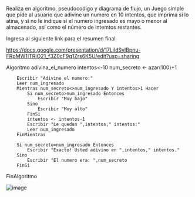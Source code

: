 Realiza en algoritmo, pseudocodigo y diagrama de flujo, un Juego simple que pide al usuario que adivine un numero en 10 intentos, que imprima si lo atina, y si no le indique si el número ingresado es mayo o menor al almacenado, así como el número de intemtos restantes.


Ingresa al siguiente link para el resumen final

https://docs.google.com/presentation/d/17LildSvlBpnu-FRpMW1ITRiO21_f3Z0cF9q1Zrs6K5U/edit?usp=sharing


Algoritmo adivina_el_numero
		intentos<-10
		num_secreto <- azar(100)+1
		
		Escribir "Adivine el numero:"
		Leer num_ingresado
		Mientras num_secreto<>num_ingresado Y intentos>1 Hacer
			Si num_secreto>num_ingresado Entonces
				Escribir "Muy bajo"
			Sino 
				Escribir "Muy alto"
			FinSi
			intentos <- intentos-1
			Escribir "Le quedan ",intentos," intentos:"
			Leer num_ingresado
		FinMientras
		
		Si num_secreto=num_ingresado Entonces
			Escribir "Exacto! Usted adivino en ",intentos," intentos."
		Sino
			Escribir "El numero era: ",num_secreto
		FinSi
FinAlgoritmo

![image](https://user-images.githubusercontent.com/101481181/161403172-16e41587-be0a-4acb-b96a-75874bd37c19.png)
